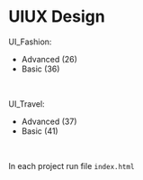 # UIUX Design
UI_Fashion:
+ Advanced (26)
+ Basic (36)
<br>

UI_Travel:
+ Advanced (37)
+ Basic (41)
<br>

In each project run file 
`
index.html
`
